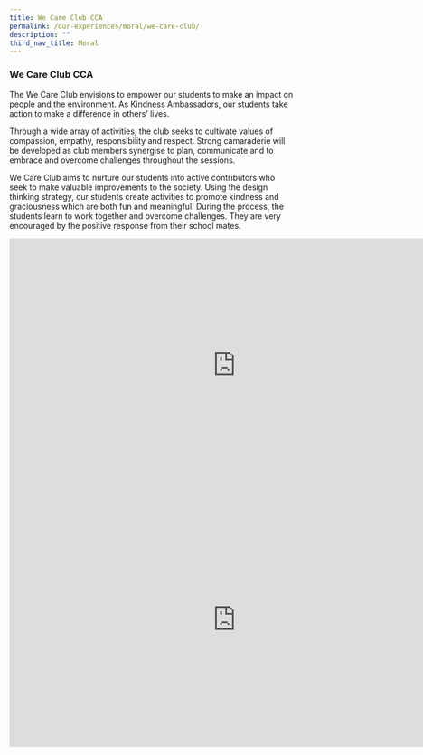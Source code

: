 ```yaml
---
title: We Care Club CCA
permalink: /our-experiences/moral/we-care-club/
description: ""
third_nav_title: Moral
---
```

### **We Care Club CCA**
The We Care Club envisions to empower our students to make an impact on people and the environment. As Kindness Ambassadors, our students take action to make a difference in others’ lives.

Through a wide array of activities, the club seeks to cultivate values of compassion, empathy, responsibility and respect. Strong camaraderie will be developed as club members synergise to plan, communicate and to embrace and overcome challenges throughout the sessions.

We Care Club aims to nurture our students into active contributors who seek to make valuable improvements to the society. Using the design thinking strategy, our students create activities to promote kindness and graciousness which are both fun and meaningful. During the process, the students learn to work together and overcome challenges. They are very encouraged by the positive response from their school mates.

<iframe allowfullscreen="" allow="accelerometer; autoplay; clipboard-write; encrypted-media; gyroscope; picture-in-picture" frameborder="0" title="We Care CCA Promo Video" src="https://www.youtube.com/embed/UsTvHyTO65s" height="450" width="800"></iframe>

<iframe allowfullscreen="true" height="450" width="800" frameborder="0" src="https://docs.google.com/presentation/d/e/2PACX-1vR8LsKAmFAI-Thwj7lxgtmKad6ecwpkyZEM4SJ6bvErQ7j_pJdN3YQ3LSJrHdii2dDaNGDlLJLU_WpG/embed?start=false&amp;loop=false&amp;delayms=3000"></iframe>